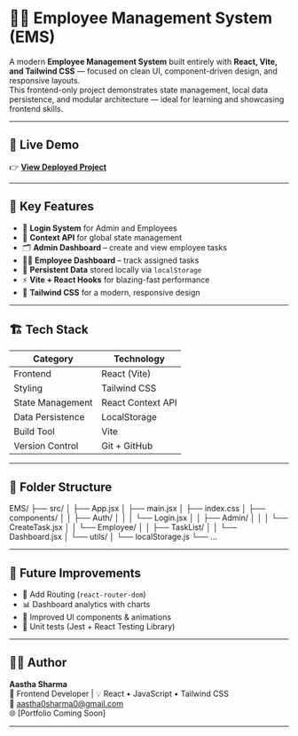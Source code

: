 # 🧑‍💼 Employee Management System (EMS)

A modern **Employee Management System** built entirely with **React, Vite, and Tailwind CSS** — focused on clean UI, component-driven design, and responsive layouts.  
This frontend-only project demonstrates state management, local data persistence, and modular architecture — ideal for learning and showcasing frontend skills.

---

## 🚀 Live Demo

👉 [**View Deployed Project**](#)

---

## 🧠 Key Features

- 🔐 **Login System** for Admin and Employees  
- 🧩 **Context API** for global state management  
- 🗂️ **Admin Dashboard** – create and view employee tasks  
- 👨‍💻 **Employee Dashboard** – track assigned tasks  
- 💾 **Persistent Data** stored locally via `localStorage`  
- ⚡ **Vite + React Hooks** for blazing-fast performance  
- 🎨 **Tailwind CSS** for a modern, responsive design  

---

## 🏗️ Tech Stack

| Category | Technology |
|-----------|-------------|
| Frontend | React (Vite) |
| Styling | Tailwind CSS |
| State Management | React Context API |
| Data Persistence | LocalStorage |
| Build Tool | Vite |
| Version Control | Git + GitHub |

---

## 📂 Folder Structure

EMS/
├── src/
│ ├── App.jsx
│ ├── main.jsx
│ ├── index.css
│ ├── components/
│ │ ├── Auth/
│ │ │ └── Login.jsx
│ │ ├── Admin/
│ │ │ └── CreateTask.jsx
│ │ └── Employee/
│ │ ├── TaskList/
│ │ └── Dashboard.jsx
│ └── utils/
│ └── localStorage.js
└── ...


---

## 🌟 Future Improvements

- 🔁 Add Routing (`react-router-dom`)  
- 📊 Dashboard analytics with charts  
- 🎨 Improved UI components & animations  
- 🧪 Unit tests (Jest + React Testing Library)

---

## 👩‍💻 Author

**Aastha Sharma**  
💼 Frontend Developer | 💡 React • JavaScript • Tailwind CSS  
📧 aastha0sharma0@gmail.com  
🌐 [Portfolio Coming Soon]

---

